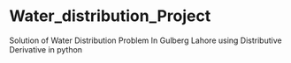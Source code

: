 # Water_distribution_Project
Solution of Water Distribution Problem In Gulberg Lahore using Distributive Derivative in python

